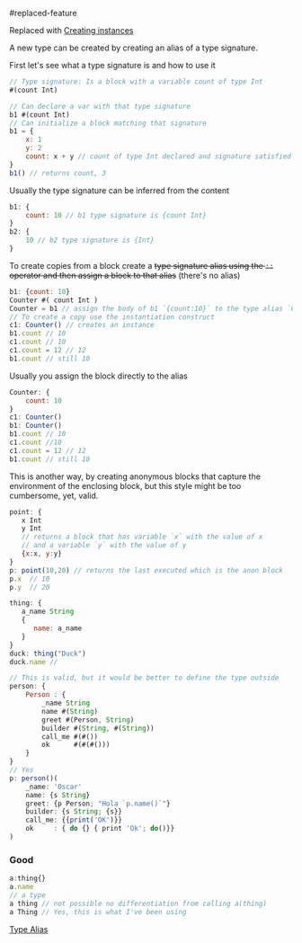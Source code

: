 #replaced-feature

Replaced with [Creating instances](../../Questions/solved/Creating%20instances.md)

A new type can be created by creating an alias of a type signature. 

First let's see what a type signature is and how to use it
```javascript
// Type signature: Is a block with a variable count of type Int
#(count Int)

// Can declare a var with that type signature
b1 #(count Int)
// Can initialize a block matching that signature
b1 = {
    x: 1
    y: 2
    count: x + y // count of type Int declared and signature satisfied
}
b1() // returns count, 3
```

Usually the type signature can be inferred from the content
```javascript
b1: {
    count: 10 // b1 type signature is {count Int}
}
b2: {
    10 // b2 type signature is {Int}
}

```

To create copies from a block create a ~~type signature alias using the `::` operator and then assign a block to that alias~~  (there's no alias)

```javascript
b1: {count: 10}
Counter #( count Int )
Counter = b1 // assign the body of b1 `{count:10}` to the type alias `Counter`
// To create a copy use the instantiation construct
c1: Counter() // creates an instance
b1.count // 10
c1.count // 10
c1.count = 12 // 12
b1.count // still 10 
```
Usually you assign the block directly to the alias

```javascript
Counter: { 
    count: 10
}
c1: Counter()
b1: Counter()
b1.count // 10
c1.count //10
c1.count = 12 // 12
b1.count // still 10
```


This is another way, by creating anonymous blocks that capture the environment of the enclosing block, but this style might be too cumbersome, yet, valid.

```javascript
point: {
   x Int
   y Int
   // returns a block that has variable `x` with the value of x
   // and a variable `y` with the value of y 
   {x:x, y:y}
}
p: point(10,20) // returns the last executed which is the anon block
p.x  // 10
p.y  // 20

thing: {
   a_name String
   {
      name: a_name
   }
}
duck: thing("Duck")
duck.name // 

```


```javascript
// This is valid, but it would be better to define the type outside
person: {
    Person : {
        _name String
        name #(String)
        greet #(Person, String)
        builder #(String, #(String))
        call_me #(#())
        ok      #(#(#()))
    }
}
// Yes
p: person()(
    _name: 'Oscar'
    name: {s String}
    greet: {p Person; "Hola `p.name()`"}
    builder: {s String; {s}}
    call_me: {{print('OK')}}
    ok     : { do {} { print 'Ok'; do()}}
)
```



### Good

```javascript
a:thing{}
a.name 
// a type 
a thing // not possible no differentiation from calling a(thing)
a Thing // Yes, this is what I've been using
```



[Type Alias](Features/Type%20Alias.md)